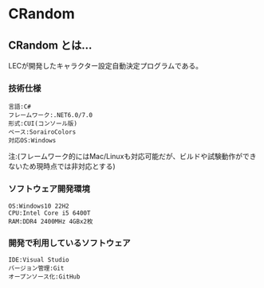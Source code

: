# CRandom
## CRandom とは…
LECが開発したキャラクター設定自動決定プログラムである。

### 技術仕様
    言語:C#
    フレームワーク:.NET6.0/7.0
    形式:CUI(コンソール版)
    ベース:SorairoColors
    対応OS:Windows
注:(フレームワーク的にはMac/Linuxも対応可能だが、ビルドや試験動作ができないため現時点では非対応とする)<br>

### ソフトウェア開発環境
    OS:Windows10 22H2
    CPU:Intel Core i5 6400T
    RAM:DDR4 2400MHz 4GBx2枚

### 開発で利用しているソフトウェア
    IDE:Visual Studio
    バージョン管理:Git
    オープンソース化:GitHub
